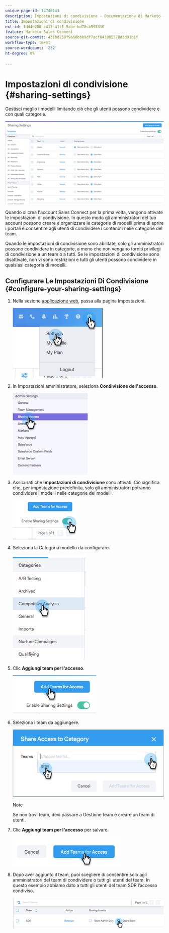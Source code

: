 ```yaml
---
unique-page-id: 14746143
description: Impostazioni di condivisione - Documentazione di Marketo - Documentazione del prodotto
title: Impostazioni di condivisione
exl-id: fdd4e286-c417-41f1-9cbe-bd78cb597310
feature: Marketo Sales Connect
source-git-commit: 431bd258f9a68bbb9df7acf043085578d3d91b1f
workflow-type: tm+mt
source-wordcount: '232'
ht-degree: 0%

---
```


# Impostazioni di condivisione {#sharing-settings}

Gestisci meglio i modelli limitando ciò che gli utenti possono condividere e con quali categorie.

![](assets/main.png)

Quando si crea l&#39;account Sales Connect per la prima volta, vengono attivate le impostazioni di condivisione. In questo modo gli amministratori del tuo account possono creare e organizzare le categorie di modelli prima di aprire i portali e consentire agli utenti di condividere i contenuti nelle categorie del team.

Quando le impostazioni di condivisione sono abilitate, solo gli amministratori possono condividere in categorie, a meno che non vengano forniti privilegi di condivisione a un team o a tutti. Se le impostazioni di condivisione sono disattivate, non vi sono restrizioni e tutti gli utenti possono condividere in qualsiasi categoria di modelli.

## Configurare Le Impostazioni Di Condivisione {#configure-your-sharing-settings}

1. Nella sezione [applicazione web](https://toutapp.com/login), passa alla pagina Impostazioni.

   ![](assets/one-2.png)

1. In Impostazioni amministratore, seleziona **Condivisione dell&#39;accesso**.

   ![](assets/two-2.png)

1. Assicurati che **Impostazioni di condivisione** sono attivati. Ciò significa che, per impostazione predefinita, solo gli amministratori potranno condividere i modelli nelle categorie dei modelli.

   ![](assets/three-2.png)

1. Seleziona la Categoria modello da configurare.

   ![](assets/four-2.png)

1. Clic **Aggiungi team per l&#39;accesso**.

   ![](assets/five-2.png)

1. Seleziona i team da aggiungere.

   ![](assets/six-1.png)

   >[!NOTE]
   >
   >Se non trovi team, devi passare a Gestione team e creare un team di utenti.

1. Clic **Aggiungi team per l&#39;accesso** per salvare.

   ![](assets/seven-1.png)

1. Dopo aver aggiunto il team, puoi scegliere di consentire solo agli amministratori del team di condividere o tutti gli utenti del team. In questo esempio abbiamo dato a tutti gli utenti del team SDR l’accesso condiviso.

   ![](assets/eight-1.png)
